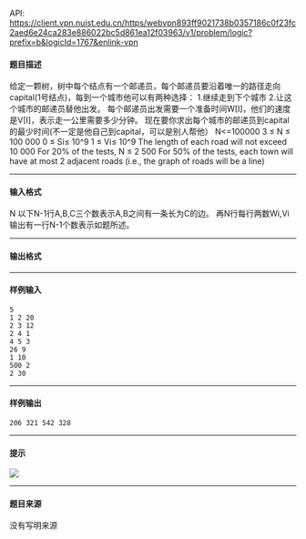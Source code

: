 API: https://client.vpn.nuist.edu.cn/https/webvpn893ff9021738b0357186c0f23fc2aed6e24ca283e886022bc5d861ea12f03963/v1/problem/logic?prefix=b&logicId=1767&enlink-vpn

#### 题目描述

给定一颗树，树中每个结点有一个邮递员，每个邮递员要沿着唯一的路径走向capital(1号结点)，每到一个城市他可以有两种选择： 1.继续走到下个城市 2.让这个城市的邮递员替他出发。 每个邮递员出发需要一个准备时间W\[I\]，他们的速度是V\[I\]，表示走一公里需要多少分钟。 现在要你求出每个城市的邮递员到capital的最少时间(不一定是他自己到capital，可以是别人帮他） N<=100000 3 ≤ N ≤ 100 000 0 ≤ Si≤ 10^9 1 ≤ Vi≤ 10^9 The length of each road will not exceed 10 000 For 20% of the tests, N ≤ 2 500 For 50% of the tests, each town will have at most 2 adjacent roads (i.e., the graph of roads will be a line)

---

#### 输入格式

N 以下N-1行A,B,C三个数表示A,B之间有一条长为C的边。 再N行每行两数Wi,Vi 输出有一行N-1个数表示如题所述。

---

#### 输出格式

---

#### 样例输入
```
5 
1 2 20 
2 3 12 
2 4 1 
4 5 3 
26 9 
1 10 
500 2 
2 30 
```

---

#### 样例输出
```
206 321 542 328 
```

---

#### 提示

![](../file/1767_0.jpg)

---

#### 题目来源

没有写明来源